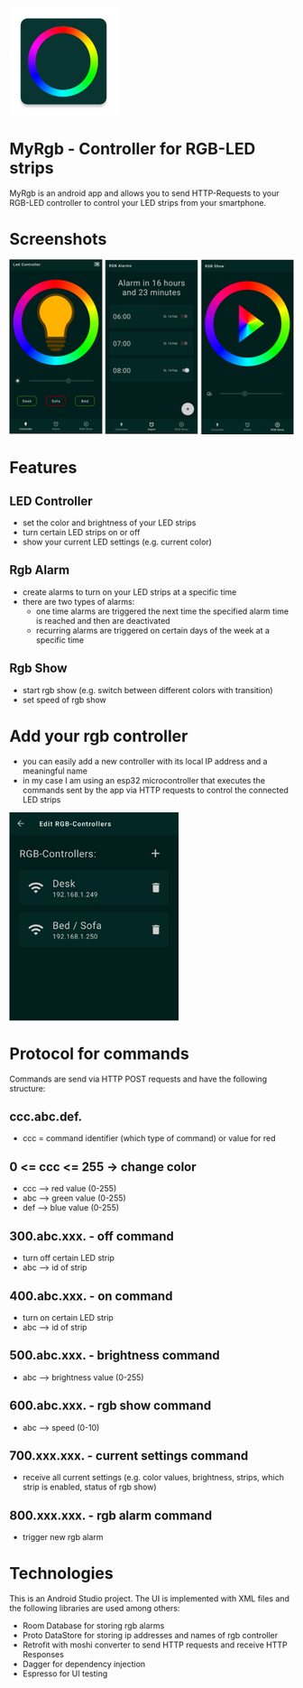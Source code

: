 ![MyRgb Logo](./docs/logo.png)

# MyRgb - Controller for RGB-LED strips

MyRgb is an android app and allows you to send HTTP-Requests to your RGB-LED controller to control your LED strips from your smartphone.

# Screenshots

<img src="./docs/main_screens.png" width="1000dp">

# Features

## LED Controller

- set the color and brightness of your LED strips
- turn certain LED strips on or off
- show your current LED settings (e.g. current color)

## Rgb Alarm

- create alarms to turn on your LED strips at a specific time
- there are two types of alarms:
  - one time alarms are triggered the next time the specified alarm time is reached and then are deactivated
  - recurring alarms are triggered on certain days of the week at a specific time

## Rgb Show

- start rgb show (e.g. switch between different colors with transition)
- set speed of rgb show

# Add your rgb controller

- you can easily add a new controller with its local IP address and a meaningful name
- in my case I am using an esp32 microcontroller that executes the commands sent by the app via HTTP requests to control the connected LED strips

<img src="./docs/add_rgb_controller_screen.jpg" width="300dp">

# Protocol for commands

Commands are send via HTTP POST requests and have the following structure:

## ccc.abc.def.

- ccc = command identifier (which type of command) or value for red

## 0 <= ccc <= 255 -> change color

- ccc --> red value (0-255)
- abc --> green value (0-255)
- def --> blue value (0-255)

## 300.abc.xxx. - off command

- turn off certain LED strip
- abc --> id of strip

## 400.abc.xxx. - on command

- turn on certain LED strip
- abc --> id of strip

## 500.abc.xxx. - brightness command

- abc --> brightness value (0-255)

## 600.abc.xxx. - rgb show command

- abc --> speed (0-10)

## 700.xxx.xxx. - current settings command

- receive all current settings (e.g. color values, brightness, strips, which strip is enabled, status of rgb show)

## 800.xxx.xxx. - rgb alarm command

- trigger new rgb alarm

# Technologies

This is an Android Studio project. The UI is implemented with XML files and the following libraries are used among others:

- Room Database for storing rgb alarms
- Proto DataStore for storing ip addresses and names of rgb controller
- Retrofit with moshi converter to send HTTP requests and receive HTTP Responses
- Dagger for dependency injection
- Espresso for UI testing
